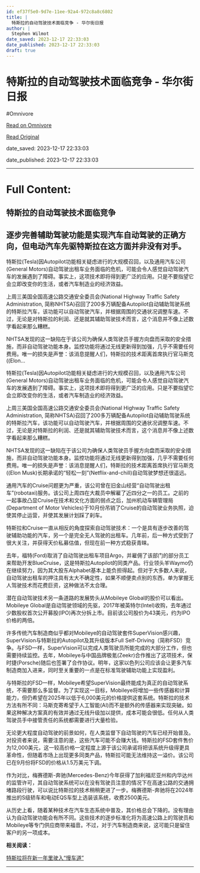 ```yaml
---
id: ef37f5e0-9d7e-11ee-92a4-972c8a8c6802
title: |
  特斯拉的自动驾驶技术面临竞争 - 华尔街日报
author: |
  Stephen Wilmot
date_saved: 2023-12-17 22:33:03
date_published: 2023-12-17 22:33:03
draft: true
---
```


# 特斯拉的自动驾驶技术面临竞争 - 华尔街日报
#Omnivore

[Read on Omnivore](https://omnivore.app/me/-18c7c0742f7)

[Read Original](https://cn.wsj.com/amp/articles/%E7%89%B9%E6%96%AF%E6%8B%89%E7%9A%84%E8%87%AA%E5%8A%A8%E9%A9%BE%E9%A9%B6%E6%8A%80%E6%9C%AF%E9%9D%A2%E4%B8%B4%E7%AB%9E%E4%BA%89-5f6c7ee5)

date_saved: 2023-12-17 22:33:03

date_published: 2023-12-17 22:33:03

--- 

# Full Content: 

##  特斯拉的自动驾驶技术面临竞争

## 逐步完善辅助驾驶功能是实现汽车自动驾驶的正确方向，但电动汽车先驱特斯拉在这方面并非没有对手。

特斯拉(Tesla)因Autopilot功能相关疑虑进行的大规模召回，以及通用汽车公司(General Motors)自动驾驶出租车业务面临的危机，可能会令人感觉自动驾驶汽车的发展遇到了障碍。事实上，这项技术即将得到更广泛的应用。只是不要指望它会立即改变你的生活，或者汽车制造业的经济效益。

上周三美国全国高速公路交通安全委员会(National Highway Traffic Safety Administration, 简称NHTSA)召回了200多万辆配备Autopilot自动辅助驾驶系统的特斯拉汽车，该功能可以自动驾驶汽车，并根据周围的交通状况调整车速。不过，无论是对特斯拉的利润、还是就其辅助驾驶技术而言，这个消息并不像上述数字看起来那么糟糕。

NHTSA发现的这一缺陷在于该公司为确保人类驾驶员手握方向盘而采取的安全措施，而非自动驾驶功能本身。监控功能将通过无线更新得到加强，几乎不需要任何费用。唯一的损失是声誉：该消息提醒人们，特斯拉的技术距离首席执行官马斯克((Elon...

特斯拉(Tesla)因Autopilot功能相关疑虑进行的大规模召回，以及通用汽车公司(General Motors)自动驾驶出租车业务面临的危机，可能会令人感觉自动驾驶汽车的发展遇到了障碍。事实上，这项技术即将得到更广泛的应用。只是不要指望它会立即改变你的生活，或者汽车制造业的经济效益。

上周三美国全国高速公路交通安全委员会(National Highway Traffic Safety Administration, 简称NHTSA)召回了200多万辆配备Autopilot自动辅助驾驶系统的特斯拉汽车，该功能可以自动驾驶汽车，并根据周围的交通状况调整车速。不过，无论是对特斯拉的利润、还是就其辅助驾驶技术而言，这个消息并不像上述数字看起来那么糟糕。

NHTSA发现的这一缺陷在于该公司为确保人类驾驶员手握方向盘而采取的安全措施，而非自动驾驶功能本身。监控功能将通过无线更新得到加强，几乎不需要任何费用。唯一的损失是声誉：该消息提醒人们，特斯拉的技术距离首席执行官马斯克((Elon Musk)长期承诺的“轻松一刻”(Netflix-and-chill)自动驾驶梦想还很遥远。

通用汽车的Cruise问题更为严重，该公司曾在旧金山经营“自动驾驶出租车”(robotaxi)服务。该公司上周四在大裁员中解雇了近四分之一的员工。之前的一起事故凸显Cruise在技术和文化方面的弱点之后，加州机动车辆管理局(Department of Motor Vehicles)于10月份吊销了Cruise的自动驾驶业务执照，迫使其停止运营，并使其发展计划踩了刹车。

特斯拉和Cruise一直从相反的角度探索自动驾驶技术：一个是具有逐步改善的驾驶辅助功能的汽车，另一个是完全无人驾驶的出租车。几年前，后一种方式受到了很大关注，并获得天价私募估值，但现在前一种方式稳获青睐。

去年，福特(Ford)取消了自动驾驶出租车项目Argo，并雇佣了该部门的部分员工来帮助开发BlueCruise，这是特斯拉Autopilot的同类产品。行业领头羊Waymo仍在继续努力，因为其大股东Alphabet基本上能负担得起。但对于大多数人来说，自动驾驶出租车的押注具有太大不确定性，如果不顺便卖点别的东西，单为掌握无人驾驶技术而花费巨资，这种做法不太合理。

潜在自动驾驶技术另一条道路的发展势头从Mobileye Global的股价可以看出。Mobileye Global是自动驾驶领域的先驱，2017年被英特尔(Intel)收购，去年通过少数股权首次公开募股(IPO)再次分拆上市。目前该公司股价为43美元，约为IPO价格的两倍。

许多传统汽车制造商似乎都对Mobileye的自动驾驶套件SuperVision感兴趣，SuperVision与特斯拉的Autopilot及其升级版本Full Self-Driving（简称FSD）竞争。与FSD一样，SuperVision可以完成人类驾驶员所能完成的大部分工作，但也需要持续监控。去年，Mobileye与中国品牌极氪(Zeekr)合作推出了这项技术，保时捷(Porsche)随后也签署了合作协议。明年，这家以色列公司应该会让更多汽车制造商加入进来，同时至关重要的一点是在标准驾驶辅助功能上实现盈利。

与特斯拉的FSD一样，Mobileye希望SuperVision最终能成为真正的自动驾驶系统，不需要那么多监督。为了实现这一目标，Mobileye将增加一些传感器和计算能力，但仍希望在2025年以低于6,000美元的价格提供这套系统。特斯拉的技术方法有所不同：马斯克寄希望于人工智能(AI)而不是额外的传感器来实现突破。如果这种解决方案真的有效并通过无线升级加以提供，成本可能会很低。任何从人类驾驶员手中接管责任的系统都需要进行大量检验。

无论更大程度自动驾驶的前景如何，在人类监督下自动驾驶的汽车已经开始普及。对投资者来说，需要注意的是，这些汽车可能不会赚大钱。特斯拉的FSD套件售价为12,000美元，这一较高价格一定程度上源于该公司承诺将把该系统升级得更具革命性，但随着市场上出现更多同类产品，特斯拉可能无法维持这一溢价。该公司已在9月份将FSD的价格从1.5万美元下调。

作为对比，梅赛德斯-奔驰(Mercedes-Benz)今年获得了加利福尼亚州和内华达州的监管许可，其自动驾驶系统可以在没有驾驶员注意的情况下在高速公路的交通拥堵路段行驶，可以说比特斯拉的技术稍稍更进了一步。梅赛德斯-奔驰将在2024年推出的S级轿车和电动EQS车型上选装该系统，收费2500美元。

从历史上看，随着某种技术在汽车生态系统中普及，其价格总会下降的。没有理由认为自动驾驶功能会有所不同。这些技术的逐步标准化将为高速公路上的驾驶员和Mobileye等专门供应商带来福音。不过，对于汽车制造商来说，这可能只是留住客户的另一项成本。

**相关阅读：**

[特斯拉将在新一年里驶入“慢车道”](https://cn.wsj.com/articles/CN-BIZ-20231218142340)

---

